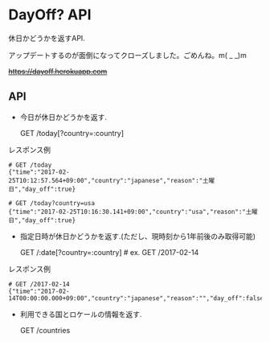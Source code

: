 # DayOff? API

休日かどうかを返すAPI.

アップデートするのが面倒になってクローズしました。ごめんね。m( _ _)m

~~https://dayoff.herokuapp.com~~

## API


* 今日が休日かどうかを返す.


    GET /today[?country=:country]

レスポンス例

    # GET /today
    {"time":"2017-02-25T10:12:57.564+09:00","country":"japanese","reason":"土曜日","day_off":true}
     
    # GET /today?country=usa
    {"time":"2017-02-25T10:16:30.141+09:00","country":"usa","reason":"土曜日","day_off":true}


* 指定日時が休日かどうかを返す.(ただし、現時刻から1年前後のみ取得可能)


    GET /:date[?country=:country]  # ex. GET /2017-02-14

レスポンス例

    # GET /2017-02-14
    {"time":"2017-02-14T00:00:00.000+09:00","country":"japanese","reason":"","day_off":false}



* 利用できる国とロケールの情報を返す.


    GET /countries
